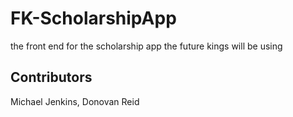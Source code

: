 # FK-ScholarshipApp
the front end for the scholarship app the future kings will be using

## Contributors
Michael Jenkins, 
Donovan Reid

